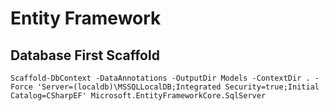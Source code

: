 # Entity Framework

## Database First Scaffold
```
Scaffold-DbContext -DataAnnotations -OutputDir Models -ContextDir . -Force 'Server=(localdb)\MSSQLLocalDB;Integrated Security=true;Initial Catalog=CSharpEF' Microsoft.EntityFrameworkCore.SqlServer
```